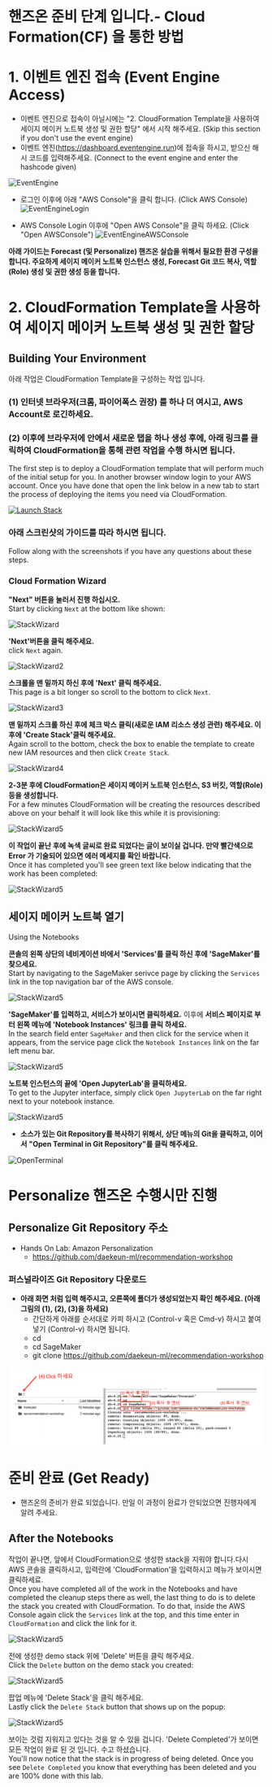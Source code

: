 # 핸즈온 준비 단계 입니다.- Cloud Formation(CF) 을 통한 방법

# 1. 이벤트 엔진 접속 (Event Engine Access)
- 이벤트 엔진으로 접속이 아닐시에는 "2. CloudFormation Template을 사용하여 세이지 메이커 노트북 생성 및 권한 할당" 에서 시작 해주세요. (Skip this section if you don't use the event engine)
- 이벤트 엔진(https://dashboard.eventengine.run)에 접속을 하시고, 받으신 해시 코드를 입력해주세요. (Connect to the event engine and enter the hashcode given)

![EventEngine](img/Fig0.1-EventEngine.png)

- 로그인 이후에 아래 "AWS Console"을 클릭 합니다. (Click AWS Console)
![EventEngineLogin](img/Fig0.2-EventEngineLogin.png)

- AWS Console Login 이후에 "Open AWS Console"을 클릭 하세요. (Click "Open AWSConsole")
![EventEngineAWSConsole](img/Fig0.3-EventEngineAWSConsole.png)

**아래 가이드는 Forecast (및 Personalize) 핸즈온 실습을 위해서 필요한 환경 구성을 합니다.
주요하게 세이지 메이커 노트북 인스턴스 생성, Forecast Git 코드 복사, 역할(Role) 생성 및 권한 생성 등을 합니다.**



# 2. CloudFormation Template을 사용하여 세이지 메이커 노트북 생성 및 권한 할당

## Building Your Environment

아래 작업은 CloudFormation Template을 구성하는 작업 입니다.<br>
### (1) 인터넷 브라우저(크롬, 파이어폭스 권장) 를 하나 더 여시고, AWS Account로 로긴하세요.
### (2) 이후에 브라우저에 안에서 새로운 탭을 하나 생성 후에, 아래 링크를 클릭하여 CloudFormation을 통해 관련 작업을 수행 하시면 됩니다.<br>
The first step is to deploy a CloudFormation template that will perform much of the initial setup for you. In another browser window login to your AWS account. Once you have done that open the link below in a new tab to start the process of deploying the items you need via CloudFormation.

[![Launch Stack](https://s3.amazonaws.com/cloudformation-examples/cloudformation-launch-stack.png)](https://console.aws.amazon.com/cloudformation/home#/stacks/new?stackName=PersonalizeDemo&templateURL=https://gonsoomoon-priviate-share.s3.ap-northeast-2.amazonaws.com/GonsooPersonalizeForecastDemo.yaml)

### 아래 스크린샷의 가이드를 따라 하시면 됩니다.<br>
Follow along with the screenshots if you have any questions about these steps.

### Cloud Formation Wizard

**"Next" 버튼을 눌러서 진행 하십시오.**<br>
Start by clicking `Next` at the bottom like shown:

![StackWizard](static/imgs/img1-1.png)

**'Next'버튼을 클릭 해주세요.** <br>
click `Next` again.

![StackWizard2](static/imgs/img3-1.png)

**스크롤을 맨 밑까지 하신 후에 'Next' 클릭 해주세요.** <br>
This page is a bit longer so scroll to the bottom to click `Next`.

![StackWizard3](static/imgs/img4.png)

**맨 밑까지 스크롤 하신 후에 체크 박스 클릭(새로운 IAM 리소스 생성 관련) 해주세요.
이후에 'Create Stack'클릭 해주세요.**<br>
Again scroll to the bottom, check the box to enable the template to create new IAM resources and then click `Create Stack`.

![StackWizard4](static/imgs/img5.png)

**2-3분 후에 CloudFormation은 세이지 메이커 노트북 인스턴스, S3 버킷, 역할(Role) 등을 생성합니다.**<br>
For a few minutes CloudFormation will be creating the resources described above on your behalf it will look like this while it is provisioning:

![StackWizard5](static/imgs/img6-1.png)

**이 작업이 끝난 후에 녹색 글씨로 완료 되었다는 글이 보이실 겁니다. 만약 빨간색으로 Error 가 기술되어 있으면 에러 메세지를 확인 바랍니다.**<br>
Once it has completed you'll see green text like below indicating that the work has been completed:


![StackWizard5](static/imgs/img8-1.png)


## 세이지 메이커 노트북 열기
Using the Notebooks

**콘솔의 왼쪽 상단의 네비게이션 바에서 'Services'를 클릭 하신 후에 'SageMaker'를 찾으세요.**<br>
Start by navigating to the SageMaker serivce page by clicking the `Services` link in the top navigation bar of the AWS console.

![StackWizard5](static/imgs/img9.png)

**'SageMaker'를 입력하고, 서비스가 보이시면 클릭하세요.** 
이후에 **서비스 페이지로 부터 왼쪽 메뉴에 'Notebook Instances' 링크를 클릭 하세요.**<br>
In the search field enter `SageMaker` and then click for the service when it appears, from the service page click the `Notebook Instances` link on the far left menu bar.

![StackWizard5](static/imgs/img10.png)

**노트북 인스턴스의 끝에 'Open JupyterLab'을 클릭하세요.**<br>
To get to the Jupyter interface, simply click `Open JupyterLab` on the far right next to your notebook instance.

![StackWizard5](static/imgs/img11.png)

- **소스가 있는 Git Repository를 복사하기 위해서, 상단 메뉴의 Git을 클릭하고, 이어서 "Open Terminal in Git Repository"를 클릭 해주세요.**

![OpenTerminal](img/Fig.4.3-OpenTermianl.png)

# Personalize 핸즈온 수행시만 진행
## Personalize Git Repository 주소
    
- Hands On Lab: Amazon Personalization
    - https://github.com/daekeun-ml/recommendation-workshop


### 퍼스널라이즈 Git Repository 다운로드 

- **아래 화면 처럼 입력 해주시고, 오른쪽에 폴더가 생성되었는지 확인 해주세요. (아래 그림의 (1), (2), (3)을 하세요)**
    - 간단하게 아래를 순서대로 카피 하시고 (Control-v 혹은 Cmd-v) 하시고 붙여넣기 (Control-v) 하시면 됩니다.
    - cd
    - cd SageMaker
    - git clone https://github.com/daekeun-ml/recommendation-workshop

![TypeGitAndConfirm](static/imgs/download-personalize.png)

# 준비 완료 (Get Ready)

- 핸즈온의 준비가 완료 되었습니다. 만일 이 과정이 완료가 안되었으면 진행자에게 알려 주세요.



## After the Notebooks
작업이 끝나면, 앞에서 CloudFormation으로 생성한 stack을 지워야 합니다.다시 AWS 콘솔을 클릭하시고, 입력란에 'CloudFormation'을 입력하시고
메뉴가 보이시면 클릭하세료. <br>
Once you have completed all of the work in the Notebooks and have completed the cleanup steps there as well, the last thing to do is to delete the stack you created with CloudFormation. To do that, inside the AWS Console again click the `Services` link at the top, and this time enter in `CloudFormation` and click the link for it.

![StackWizard5](static/imgs/img9.png)

전에 생성한 demo stack 위에 'Delete' 버튼을 클릭 해주세요. <br>
Click the `Delete` button on the demo stack you created:

![StackWizard5](static/imgs/img13-1.png)

팝업 메뉴에 'Delete Stack'을 클릭 해주세요. <br>
Lastly click the `Delete Stack` button that shows up on the popup:

![StackWizard5](static/imgs/img14.png)

보이는 것럼 지워지고 있다는 것을 알 수 있을 겁니다. 'Delete Completed'가 보이면 모든 작업이 완료 된 것 입니다. 수고 하셨습니다. <br>
You'll now notice that the stack is in progress of being deleted. Once you see `Delete Completed` you know that everything has been deleted and you are 100% done with this lab.






